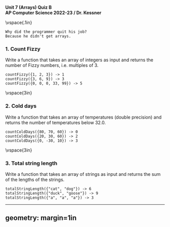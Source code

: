 __Unit 7 (Arrays) Quiz B__  
__AP Computer Science 2022-23 / Dr. Kessner__  

\vspace{.1in}

```
Why did the programmer quit his job?
Because he didn't get arrays.
```

### 1.  Count Fizzy

Write a function that takes an array of integers as input and returns the
number of Fizzy numbers, i.e. multiples of 3.

```
countFizzy({1, 2, 3}) -> 1
countFizzy({3, 6, 9}) -> 3
countFizzy({0, 0, 0, 33, 99}) -> 5
```


\vspace{3in}


### 2. Cold days

Write a function that takes an array of temperatures (double precision) and returns 
the number of temperatures below 32.0.


```
countColdDays({80, 70, 60}) -> 0
countColdDays({20, 30, 60}) -> 2
countColdDays({0, -30, 10}) -> 3
```
\vspace{3in}


### 3.  Total string length

Write a function that takes an array of strings as input and returns the sum of
the lengths of the strings.

```
totalStringLength({"cat", "dog"}) -> 6
totalStringLength({"duck", "goose"}) -> 9
totalStringLength({"a", "a", "a"}) -> 3
```


---
geometry: margin=1in
---


